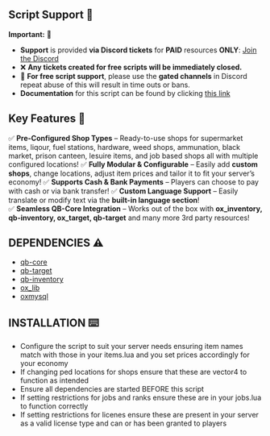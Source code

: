 



## Script Support 📜

**Important:** 📌 
- **Support** is provided **via Discord tickets** for **PAID** resources **ONLY**: [Join the Discord](https://discord.gg/BJGFrThmA8)  
- ❌ **Any tickets created for free scripts will be immediately closed.**  
- 💬 **For free script support**, please use the **gated channels** in Discord repeat abuse of this will result in time outs or bans.  
- **Documentation** for this script can be found by clicking [this link](https://lusty94-scripts.gitbook.io/documentation/free/shops)



## Key Features 🌟

✅ **Pre-Configured Shop Types** – Ready-to-use shops for supermarket items, liqour, fuel stations, hardware, weed shops, ammunation, black market, prison canteen, lesuire items, and job based shops all with multiple configured locations!
✅ **Fully Modular & Configurable** – Easily add **custom shops**, change locations, adjust item prices and tailor it to fit your server’s economy!
✅ **Supports Cash & Bank Payments** – Players can choose to pay with cash or via bank transfer!
✅ **Custom Language Support** – Easily translate or modify text via the **built-in language section**!  
✅ **Seamless QB-Core Integration** – Works out of the box with **ox_inventory, qb-inventory, ox_target, qb-target** and many more 3rd party resources!  



## DEPENDENCIES ⚠️

- [qb-core](https://github.com/qbcore-framework/qb-core)
- [qb-target](https://github.com/qbcore-framework/qb-target)
- [qb-inventory](https://github.com/qbcore-framework/qb-inventory)
- [ox_lib](https://github.com/overextended/ox_lib/releases/)
- [oxmysql](https://github.com/overextended/oxmysql/releases)



## INSTALLATION ⌨️

- Configure the script to suit your server needs ensuring item names match with those in your items.lua and you set prices accordingly for your economy
- If changing ped locations for shops ensure that these are vector4 to function as intended
- Ensure all dependencies are started BEFORE this script
- If setting restrictions for jobs and ranks ensure these are in your jobs.lua to function correctly
- If setting restrictions for licenes ensure these are present in your server as a valid license type and can or has been granted to players